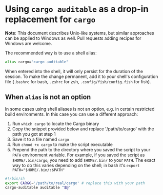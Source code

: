 # Using `cargo auditable` as a drop-in replacement for `cargo`

**Note:** This document describes Unix-like systems, but similar approaches can be applied to Windows as well. Pull requests adding recipes for Windows are welcome.

The recommended way is to use a shell alias:
```bash
alias cargo="cargo auditable"
```
When entered into the shell, it will only persist for the duration of the session. To make the change permanent, add it to your shell's configuration file (`.bashrc` for bash, `.zshrc` for zsh, `.config/fish/config.fish` for fish).

## When `alias` is not an option

In some cases using shell aliases is not an option, e.g. in certain restricted build environments. In this case you can use a different approach:

1. Run `which cargo` to locate the Cargo binary
2. Copy the snippet provided below and replace '/path/to/cargo' with the path you got at step 1
3. Save it to a file named `cargo`
4. Run `chmod +x cargo` to make the script executable
5. Prepend the path to the directory where you saved the script to your `PATH` environment variable. For example, if you saved the script as `$HOME/.bin/cargo`, you need to add `$HOME/.bin/` to your `PATH`. The exact way to do this varies depending on the shell; in bash it's `export PATH="$HOME/.bin/:$PATH"`

```bash
#!/bin/sh
export CARGO='/path/to/real/cargo' # replace this with your path
cargo-auditable auditable "$@"
```
